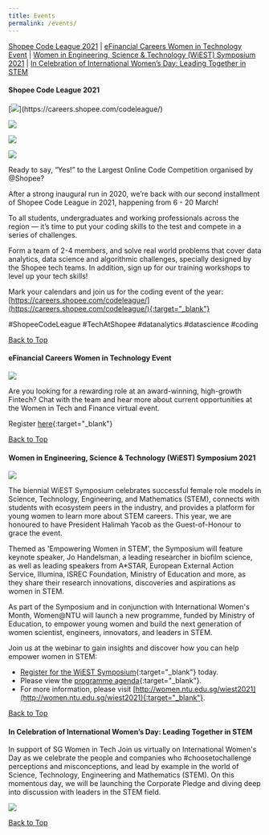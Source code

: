 ```yaml
---
title: Events
permalink: /events/
---
```


<a name="top"></a>
[Shopee Code League 2021](#1) | [eFinancial Careers Women in Technology Event](#2) | [Women in Engineering, Science & Technology (WiEST) Symposium 2021](#3) | [In Celebration of International Women’s Day: Leading Together in STEM](#4)

<a name="1"></a>
<h4><strong>Shopee Code League 2021</strong></h4>
[<img src="/images/calendar/SCL_2021_Wave1_1.jpg">](https://careers.shopee.com/codeleague/)

[<img src="/images/calendar/SCL_2021_Wave1_2.jpg">](https://careers.shopee.com/codeleague/)

[<img src="/images/calendar/SCL_2021_Wave1_3.jpg">](https://careers.shopee.com/codeleague/)

[<img src="/images/calendar/SCL_2021_Wave1_4.jpg">](https://careers.shopee.com/codeleague/)

Ready to say, “Yes!” to the Largest Online Code Competition organised by @Shopee? 

After a strong inaugural run in 2020, we’re back with our second installment of Shopee Code League in 2021, happening from 6 - 20 March! 

To all students, undergraduates and working professionals across the region — it’s time to put your coding skills to the test and compete in a series of challenges.

Form a team of 2-4 members, and solve real world problems that cover data analytics, data science and algorithmic challenges, specially designed by the Shopee tech teams. In addition, sign up for our training workshops to level up your tech skills!

Mark your calendars and join us for the coding event of the year: [https://careers.shopee.com/codeleague/](https://careers.shopee.com/codeleague/){:target="_blank"}

#ShopeeCodeLeague #TechAtShopee #datanalytics #datascience #coding

[Back to Top](#top)


<a name="2"></a>
<h4><strong>eFinancial Careers Women in Technology Event</strong></h4>
<img src="/images/calendar/efc-sg-hk-women-in-tech-03-01-2021-ig-feed-time.jpg" />

Are you looking for a rewarding role at an award-winning, high-growth Fintech? Chat with the team and hear more about current opportunities at the Women in Tech and Finance virtual event.

Register [here](https://app.brazenconnect.com/events/vrE0N?utm_medium=social&utm_source=linkedin-sgwitpartnership){:target="_blank"}

[Back to Top](#top)


<a name="3"></a>
<h4><strong>Women in Engineering, Science & Technology (WiEST) Symposium 2021</strong></h4>
<img src="/images/calendar/SocialMediaPost_LinkedIn&Facebook_WiESTSymposium.jpg" />

The biennial WiEST Symposium celebrates successful female role models in Science, Technology, Engineering, and Mathematics (STEM), connects with students with ecosystem peers in the industry, and provides a platform for young women to learn more about STEM careers. This year, we are honoured to have President Halimah Yacob as the Guest-of-Honour to grace the event.

Themed as 'Empowering Women in STEM', the Symposium will feature keynote speaker, Jo Handelsman, a leading researcher in biofilm science, as well as leading speakers from A*STAR, European External Action Service, Illumina, ISREC Foundation,​ Ministry of Education and more, as they share their research innovations, discoveries and aspirations as women in STEM.

As part of the Symposium and in conjunction with International Women's Month, Women@NTU will launch a new programme, funded by Ministry of Education, to empower young women and build the next generation of women scientist, engineers, innovators, and leaders in STEM.

Join us at the webinar to gain insights and discover how you can help empower women in STEM:
- [Register for the WiEST Symposium](https://wis.ntu.edu.sg/pls/webexe88/REGISTER_NTU.REGISTER?EVENT_ID=OA21012812014410){:target="_blank"} today.
- Please view the [programme agenda](http://women.ntu.edu.sg/NewsnEvents/Events/wiest2021/Pages/programme.aspx){:target="_blank"}.
- For more information, please visit [http://women.ntu.edu.sg/wiest2021](http://women.ntu.edu.sg/wiest2021){:target="_blank"}.

[Back to Top](#top)


<a name="4"></a>
<h4><strong>In Celebration of International Women’s Day: Leading Together in STEM</strong></h4>

In support of SG Women in Tech
Join us virtually on International Women's Day as we celebrate the people and companies who #choosetochallenge perceptions and misconceptions, and lead by example in the world of Science, Technology, Engineering and Mathematics (STEM). On this momentous day, we will be launching the Corporate Pledge and diving deep into discussion with leaders in the STEM field.

[<img src="/images/calendar/leading-and-envisioning_2160x1080px.jpg">](https://careers.shopee.com/codeleague/)

[Back to Top](#top)